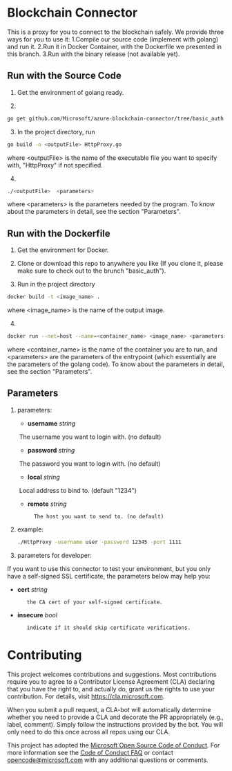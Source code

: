 # Blockchain Connector

This is a proxy for you to connect to the blockchain safely. We provide three ways for you to use it: 1.Compile our source code (implement with golang) and run it. 2.Run it in Docker Container, with the Dockerfile we presented in this branch. 3.Run with the binary release (not available yet).

## Run with the Source Code

1. Get the environment of golang ready.

2. 
```bash
go get github.com/Microsoft/azure-blockchain-connector/tree/basic_auth
```

3. In the project directory, run
```bash
go build -o <outputFile> HttpProxy.go
```

where \<outputFile\> is the name of the executable file you want to specify with, "HttpProxy" if not specified.

4. 
```bash
./<outputFile>  <parameters>
```
where \<parameters\> is the parameters needed by the program. To know about the parameters in detail, see the section "Parameters". 

## Run with the Dockerfile

1. Get the environment for Docker.

2. Clone or download this repo to anywhere you like (If you clone it, please make sure to check out to the brunch "basic_auth").

3. Run in the project directory
```bash
docker build -t <image_name> .
```
where \<image_name\> is the name of the output image.

4. 
```bash
docker run --net=host --name=<container_name> <image_name> <parameters>
```
where <container_name> is the name of the container you are to run, and \<parameters\> are the parameters of the entrypoint (which essentially are the parameters of the golang code). To know about the parameters in detail, see the section "Parameters".

## Parameters

1. parameters:

   - **username** *string*

   ​        The username you want to login with. (no default)

   - **password** *string*

   ​        The password you want to login with. (no default)

   - **local** *string*

   ​        Local address to bind to. (default "1234")

   - **remote** *string*

           The host you want to send to. (no default)

2. example:

   ```bash
   ./HttpProxy -username user -password 12345 -port 1111
   ```

3. parameters for developer:

If you want to use this connector to test your environment, but you only have a self-signed SSL certificate, the parameters below may help you:

   - **cert** *string*

            the CA cert of your self-signed certificate.

   - **insecure** *bool*

            indicate if it should skip certificate verifications.

# Contributing

This project welcomes contributions and suggestions.  Most contributions require you to agree to a
Contributor License Agreement (CLA) declaring that you have the right to, and actually do, grant us
the rights to use your contribution. For details, visit https://cla.microsoft.com.

When you submit a pull request, a CLA-bot will automatically determine whether you need to provide
a CLA and decorate the PR appropriately (e.g., label, comment). Simply follow the instructions
provided by the bot. You will only need to do this once across all repos using our CLA.

This project has adopted the [Microsoft Open Source Code of Conduct](https://opensource.microsoft.com/codeofconduct/).
For more information see the [Code of Conduct FAQ](https://opensource.microsoft.com/codeofconduct/faq/) or
contact [opencode@microsoft.com](mailto:opencode@microsoft.com) with any additional questions or comments.
